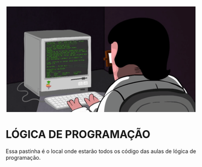 <h4 align="center">
<img src="https://github.com/ValerioMeurerJR/logica-de-programacao/blob/main/dormrm.gif" width="500">
</h4>


# LÓGICA DE PROGRAMAÇÃO
Essa pastinha é o local onde estarão todos os código das aulas de lógica de programação.


